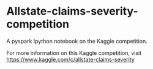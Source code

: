 # Allstate-claims-severity-competition
A pyspark Ipython notebook on the Kaggle competition.

For more information on this Kaggle competition, visit https://www.kaggle.com/c/allstate-claims-severity
